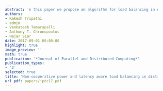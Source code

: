 ```yaml
---
abstract: 'n this paper we propose an algorithm for load balancing in distributed data centers based on game theory. We model the load balancing problem as a non-cooperative game among the front-end proxy servers. We model the operating cost associated with a data center as a weighted linear combination of the energy cost and the latency cost. We propose a non-cooperative load balancing game with the objective of minimizing the operating cost and obtain the structure of Nash equilibrium. Based on this structure, a distributed load balancing algorithm is designed. We compare the performance of the proposed algorithm with the existing approaches. Numerical results demonstrate that the solution achieved by the proposed algorithm approximates the global optimal solution in terms of the cost and it also ensures fairness among the users.'
authors:
- Rakesh Tripathi
- admin
- Venkatesh Tamarapalli
- Anthony T. Chronopoulos
- Hajar Siar
date: 2017-09-01 00:00:00
highlight: true
image_preview: ''
math: true
publication: '*Journal of Parallel and Distributed Computing*'
publication_types:
- '2'
selected: true
title: 'Non-cooperative power and latency aware load balancing in distributed data centers'
url_pdf: papers/jpdc17.pdf
---
```

